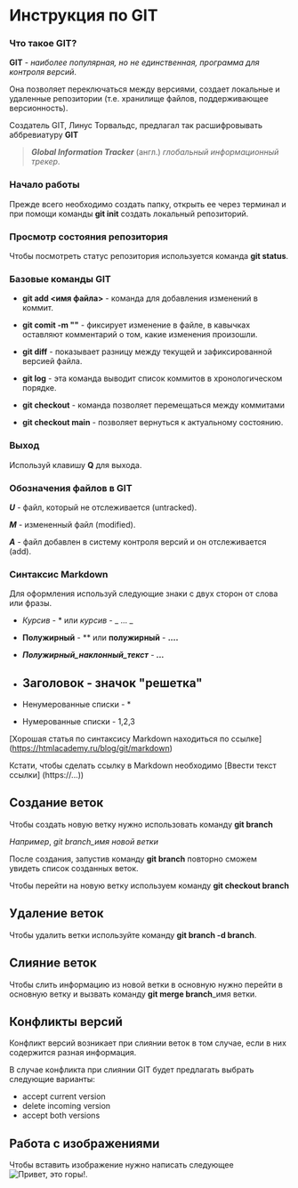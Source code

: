 # Инструкция по GIT

### Что такое GIT?

**GIT** - *наиболее популярная, но не единственная, программа для контроля версий*.

Она позволяет переключаться между версиями, создает локальные и удаленные репозитории (т.е. хранилище файлов, поддерживающее версионность).

Cоздатель GIT, Линус Торвальдс, предлагал так расшифровывать аббревиатуру __GIT__

> __*Global Information Tracker*__ (англ.) _глобальный информационный трекер_. 

### Начало работы

Прежде всего необходимо создать папку, открыть ее через терминал и при помощи команды **git init** создать локальный репозиторий.

### Просмотр состояния репозитория

Чтобы посмотреть статус репозитория используется команда **git status**.

### Базовые команды GIT

* **git add <имя файла>** - команда для добавления изменений в коммит.

* **git comit -m ""** - фиксирует изменение в файле, в кавычках оставляют комментарий о том, какие изменения произошли.

* **git diff** - показывает разницу между текущей и зафиксированной версией файла.

* **git log** - эта команда выводит список коммитов в хронологическом порядке.

* **git checkout** - команда позволяет перемещаться между коммитами

* **git checkout main** - позволяет вернуться к актуальному состоянию.

### Выход 

Используй клавишу **Q** для выхода.

### Обозначения файлов в GIT

***U*** - файл, который не отслеживается (untracked).

***M*** - измененный файл (modified).

***A*** - файл добавлен в систему контроля версий и он отслеживается (add).

### Синтаксис Markdown

Для оформления используй следующие знаки с двух сторон от слова или фразы.

* *Курсив* - * или _курсив_ - _ ... _

* **Полужирный** - ** или __полужирный__ - __....__

* **_Полужирный_наклонный_текст_** - **_..._**

* ## Заголовок - значок "решетка"

* Ненумерованные списки - *

* Нумерованные списки - 1,2,3

[Хорошая статья по синтаксису Markdown находиться по ссылке] (https://htmlacademy.ru/blog/git/markdown)

Кстати, чтобы сделать ссылку в Markdown необходимо [Ввести текст ссылки] (https://...))

## Создание веток

Чтобы создать новую ветку нужно использовать команду **git branch**

_Например_, _git branch_имя новой ветки_

После создания, запустив команду **git branch** повторно сможем увидеть список созданных веток. 

Чтобы перейти на новую ветку используем команду **git checkout branch**

## Удаление веток

Чтобы удалить ветки используйте команду **git branch -d branch**.

## Слияние веток

Чтобы слить информацию из новой ветки в основную нужно перейти в основную ветку и вызвать команду **git merge branch**_имя ветки.

## Конфликты версий

Конфликт версий возникает при слиянии веток в том случае, если в них содержится разная информация.

В случае конфликта при слиянии GIT будет предлагать выбрать следующие варианты:

* accept current version
* delete incoming version
* accept both versions

## Работа с изображениями

Чтобы вставить изображение нужно написать следующее ![Привет, это горы!](Горы.png).


